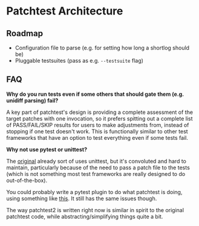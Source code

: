 # Patchtest Architecture

## Roadmap

- Configuration file to parse (e.g. for setting how long a shortlog should be)
- Pluggable testsuites (pass as e.g. `--testsuite` flag)

## FAQ

**Why do you run tests even if some others that should gate them (e.g. unidiff
parsing) fail?**

A key part of patchtest's design is providing a complete assessment of the
target patches with one invocation, so it prefers spitting out a complete list
of PASS/FAIL/SKIP results for users to make adjustments from, instead of
stopping if one test doesn't work. This is functionally similar to other test
frameworks that have an option to test everything even if some tests fail.

**Why not use pytest or unittest?**

The [original](https://git.yoctoproject.org/poky/tree/meta/lib/patchtest/tests)
already sort of uses unittest, but it's convoluted and hard to maintain,
particularly because of the need to pass a patch file to the tests (which is not
something most test frameworks are really designed to do out-of-the-box).

You could probably write a pytest plugin to do what patchtest is doing, using
something like
[this](https://docs.pytest.org/en/7.1.x/example/simple.html#pass-different-values-to-a-test-function-depending-on-command-line-options). It still has the same issues though.

The way patchtest2 is written right now is similar in spirit to the original
patchtest code, while abstracting/simplifying things quite a bit.
